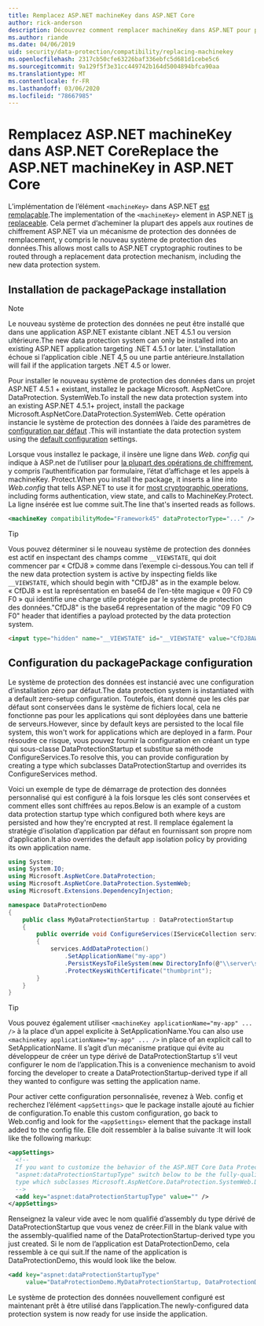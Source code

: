 ```yaml
---
title: Remplacez ASP.NET machineKey dans ASP.NET Core
author: rick-anderson
description: Découvrez comment remplacer machineKey dans ASP.NET pour permettre l’utilisation d’un système de protection des données nouveau et plus sécurisé.
ms.author: riande
ms.date: 04/06/2019
uid: security/data-protection/compatibility/replacing-machinekey
ms.openlocfilehash: 2317cb50cfe63226baf336ebfc5d681d1cebe5c6
ms.sourcegitcommit: 9a129f5f3e31cc449742b164d5004894bfca90aa
ms.translationtype: MT
ms.contentlocale: fr-FR
ms.lasthandoff: 03/06/2020
ms.locfileid: "78667985"
---
```

# <a name="replace-the-aspnet-machinekey-in-aspnet-core"></a><span data-ttu-id="61029-103">Remplacez ASP.NET machineKey dans ASP.NET Core</span><span class="sxs-lookup"><span data-stu-id="61029-103">Replace the ASP.NET machineKey in ASP.NET Core</span></span>

<a name="compatibility-replacing-machinekey"></a>

<span data-ttu-id="61029-104">L’implémentation de l’élément `<machineKey>` dans ASP.NET [est remplaçable](https://blogs.msdn.microsoft.com/webdev/2012/10/23/cryptographic-improvements-in-asp-net-4-5-pt-2/).</span><span class="sxs-lookup"><span data-stu-id="61029-104">The implementation of the `<machineKey>` element in ASP.NET [is replaceable](https://blogs.msdn.microsoft.com/webdev/2012/10/23/cryptographic-improvements-in-asp-net-4-5-pt-2/).</span></span> <span data-ttu-id="61029-105">Cela permet d’acheminer la plupart des appels aux routines de chiffrement ASP.NET via un mécanisme de protection des données de remplacement, y compris le nouveau système de protection des données.</span><span class="sxs-lookup"><span data-stu-id="61029-105">This allows most calls to ASP.NET cryptographic routines to be routed through a replacement data protection mechanism, including the new data protection system.</span></span>

## <a name="package-installation"></a><span data-ttu-id="61029-106">Installation de package</span><span class="sxs-lookup"><span data-stu-id="61029-106">Package installation</span></span>

> [!NOTE]
> <span data-ttu-id="61029-107">Le nouveau système de protection des données ne peut être installé que dans une application ASP.NET existante ciblant .NET 4.5.1 ou version ultérieure.</span><span class="sxs-lookup"><span data-stu-id="61029-107">The new data protection system can only be installed into an existing ASP.NET application targeting .NET 4.5.1 or later.</span></span> <span data-ttu-id="61029-108">L’installation échoue si l’application cible .NET 4,5 ou une partie antérieure.</span><span class="sxs-lookup"><span data-stu-id="61029-108">Installation will fail if the application targets .NET 4.5 or lower.</span></span>

<span data-ttu-id="61029-109">Pour installer le nouveau système de protection des données dans un projet ASP.NET 4.5.1 + existant, installez le package Microsoft. AspNetCore. DataProtection. SystemWeb.</span><span class="sxs-lookup"><span data-stu-id="61029-109">To install the new data protection system into an existing ASP.NET 4.5.1+ project, install the package Microsoft.AspNetCore.DataProtection.SystemWeb.</span></span> <span data-ttu-id="61029-110">Cette opération instancie le système de protection des données à l’aide des paramètres de [configuration par défaut](xref:security/data-protection/configuration/default-settings) .</span><span class="sxs-lookup"><span data-stu-id="61029-110">This will instantiate the data protection system using the [default configuration](xref:security/data-protection/configuration/default-settings) settings.</span></span>

<span data-ttu-id="61029-111">Lorsque vous installez le package, il insère une ligne dans *Web. config* qui indique à ASP.net de l’utiliser pour [la plupart des opérations de chiffrement](https://blogs.msdn.microsoft.com/webdev/2012/10/23/cryptographic-improvements-in-asp-net-4-5-pt-2/), y compris l’authentification par formulaire, l’état d’affichage et les appels à machineKey. Protect.</span><span class="sxs-lookup"><span data-stu-id="61029-111">When you install the package, it inserts a line into *Web.config* that tells ASP.NET to use it for [most cryptographic operations](https://blogs.msdn.microsoft.com/webdev/2012/10/23/cryptographic-improvements-in-asp-net-4-5-pt-2/), including forms authentication, view state, and calls to MachineKey.Protect.</span></span> <span data-ttu-id="61029-112">La ligne insérée est lue comme suit.</span><span class="sxs-lookup"><span data-stu-id="61029-112">The line that's inserted reads as follows.</span></span>

```xml
<machineKey compatibilityMode="Framework45" dataProtectorType="..." />
```

>[!TIP]
> <span data-ttu-id="61029-113">Vous pouvez déterminer si le nouveau système de protection des données est actif en inspectant des champs comme `__VIEWSTATE`, qui doit commencer par « CfDJ8 » comme dans l’exemple ci-dessous.</span><span class="sxs-lookup"><span data-stu-id="61029-113">You can tell if the new data protection system is active by inspecting fields like `__VIEWSTATE`, which should begin with "CfDJ8" as in the example below.</span></span> <span data-ttu-id="61029-114">« CfDJ8 » est la représentation en base64 de l’en-tête magique « 09 F0 C9 F0 » qui identifie une charge utile protégée par le système de protection des données.</span><span class="sxs-lookup"><span data-stu-id="61029-114">"CfDJ8" is the base64 representation of the magic "09 F0 C9 F0" header that identifies a payload protected by the data protection system.</span></span>

```html
<input type="hidden" name="__VIEWSTATE" id="__VIEWSTATE" value="CfDJ8AWPr2EQPTBGs3L2GCZOpk...">
```

## <a name="package-configuration"></a><span data-ttu-id="61029-115">Configuration du package</span><span class="sxs-lookup"><span data-stu-id="61029-115">Package configuration</span></span>

<span data-ttu-id="61029-116">Le système de protection des données est instancié avec une configuration d’installation zéro par défaut.</span><span class="sxs-lookup"><span data-stu-id="61029-116">The data protection system is instantiated with a default zero-setup configuration.</span></span> <span data-ttu-id="61029-117">Toutefois, étant donné que les clés par défaut sont conservées dans le système de fichiers local, cela ne fonctionne pas pour les applications qui sont déployées dans une batterie de serveurs.</span><span class="sxs-lookup"><span data-stu-id="61029-117">However, since by default keys are persisted to the local file system, this won't work for applications which are deployed in a farm.</span></span> <span data-ttu-id="61029-118">Pour résoudre ce risque, vous pouvez fournir la configuration en créant un type qui sous-classe DataProtectionStartup et substitue sa méthode ConfigureServices.</span><span class="sxs-lookup"><span data-stu-id="61029-118">To resolve this, you can provide configuration by creating a type which subclasses DataProtectionStartup and overrides its ConfigureServices method.</span></span>

<span data-ttu-id="61029-119">Voici un exemple de type de démarrage de protection des données personnalisé qui est configuré à la fois lorsque les clés sont conservées et comment elles sont chiffrées au repos.</span><span class="sxs-lookup"><span data-stu-id="61029-119">Below is an example of a custom data protection startup type which configured both where keys are persisted and how they're encrypted at rest.</span></span> <span data-ttu-id="61029-120">Il remplace également la stratégie d’isolation d’application par défaut en fournissant son propre nom d’application.</span><span class="sxs-lookup"><span data-stu-id="61029-120">It also overrides the default app isolation policy by providing its own application name.</span></span>

```csharp
using System;
using System.IO;
using Microsoft.AspNetCore.DataProtection;
using Microsoft.AspNetCore.DataProtection.SystemWeb;
using Microsoft.Extensions.DependencyInjection;

namespace DataProtectionDemo
{
    public class MyDataProtectionStartup : DataProtectionStartup
    {
        public override void ConfigureServices(IServiceCollection services)
        {
            services.AddDataProtection()
                .SetApplicationName("my-app")
                .PersistKeysToFileSystem(new DirectoryInfo(@"\\server\share\myapp-keys\"))
                .ProtectKeysWithCertificate("thumbprint");
        }
    }
}
```

>[!TIP]
> <span data-ttu-id="61029-121">Vous pouvez également utiliser `<machineKey applicationName="my-app" ... />` à la place d’un appel explicite à SetApplicationName.</span><span class="sxs-lookup"><span data-stu-id="61029-121">You can also use `<machineKey applicationName="my-app" ... />` in place of an explicit call to SetApplicationName.</span></span> <span data-ttu-id="61029-122">Il s’agit d’un mécanisme pratique qui évite au développeur de créer un type dérivé de DataProtectionStartup s’il veut configurer le nom de l’application.</span><span class="sxs-lookup"><span data-stu-id="61029-122">This is a convenience mechanism to avoid forcing the developer to create a DataProtectionStartup-derived type if all they wanted to configure was setting the application name.</span></span>

<span data-ttu-id="61029-123">Pour activer cette configuration personnalisée, revenez à Web. config et recherchez l’élément `<appSettings>` que le package installe ajouté au fichier de configuration.</span><span class="sxs-lookup"><span data-stu-id="61029-123">To enable this custom configuration, go back to Web.config and look for the `<appSettings>` element that the package install added to the config file.</span></span> <span data-ttu-id="61029-124">Elle doit ressembler à la balise suivante :</span><span class="sxs-lookup"><span data-stu-id="61029-124">It will look like the following markup:</span></span>

```xml
<appSettings>
  <!--
  If you want to customize the behavior of the ASP.NET Core Data Protection stack, set the
  "aspnet:dataProtectionStartupType" switch below to be the fully-qualified name of a
  type which subclasses Microsoft.AspNetCore.DataProtection.SystemWeb.DataProtectionStartup.
  -->
  <add key="aspnet:dataProtectionStartupType" value="" />
</appSettings>
```

<span data-ttu-id="61029-125">Renseignez la valeur vide avec le nom qualifié d’assembly du type dérivé de DataProtectionStartup que vous venez de créer.</span><span class="sxs-lookup"><span data-stu-id="61029-125">Fill in the blank value with the assembly-qualified name of the DataProtectionStartup-derived type you just created.</span></span> <span data-ttu-id="61029-126">Si le nom de l’application est DataProtectionDemo, cela ressemble à ce qui suit.</span><span class="sxs-lookup"><span data-stu-id="61029-126">If the name of the application is DataProtectionDemo, this would look like the below.</span></span>

```xml
<add key="aspnet:dataProtectionStartupType"
     value="DataProtectionDemo.MyDataProtectionStartup, DataProtectionDemo" />
```

<span data-ttu-id="61029-127">Le système de protection des données nouvellement configuré est maintenant prêt à être utilisé dans l’application.</span><span class="sxs-lookup"><span data-stu-id="61029-127">The newly-configured data protection system is now ready for use inside the application.</span></span>
